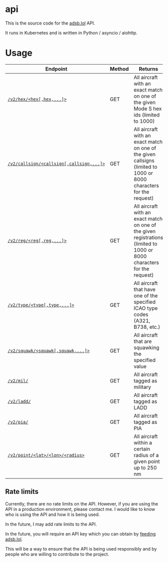 # api

This is the source code for the [adsb.lol](https://adsb.lol) API.

It runs in Kubernetes and is written in Python / asyncio / aiohttp.

# Usage

| Endpoint | Method | Returns |
-----------|--------|---------
| [`/v2/hex/<hex[,hex,...]>`](https://api.adsb.lol/v2/hex/485788) | GET | All aircraft with an exact match on one of the given Mode S hex ids (limited to 1000) |
| [`/v2/callsign/<callsign[,callsign,...]>`](https://api.adsb.lol/v2/callsign/KLM643) | GET | All aircraft with an exact match on one of the given callsigns (limited to 1000 or 8000 characters for the request) |
| [`/v2/reg/<reg[,reg,...]>`](https://api.adsb.lol/v2/reg/PH-BHP) | GET | All aircraft with an exact match on one of the given registrations (limited to 1000 or 8000 characters for the request) |
| [`/v2/type/<type[,type,...]>`](https://api.adsb.lol/v2/type/A321) | GET | All aircraft that have one of the specified ICAO type codes (A321, B738, etc.) |
| [`/v2/squawk/<squawk[,squawk,...]>`](https://api.adsb.lol/v2/squawk/1200) | GET | All aircraft that are squawking the specified value |
| [`/v2/mil/`](https://api.adsb.lol/v2/mil/) | GET | All aircraft tagged as military |
| [`/v2/ladd/`](https://api.adsb.lol/v2/ladd/) | GET | All aircraft tagged as LADD |
| [`/v2/pia/`](https://api.adsb.lol/v2/pia/) | GET | All aircraft tagged as PIA |
| [`/v2/point/<lat>/<lon>/<radius>`](https://api.adsb.lol/v2/point/55/55/250) | GET | All aircraft within a certain radius of a given point up to 250 nm |

## Rate limits

Currently, there are no rate limits on the API. However, if you are using the API in a production environment, please contact me. I would like to know who is using the API and how it is being used.

In the future, I may add rate limits to the API.

In the future, you will require an API key which you can obtain by [feeding adsb.lol](https://adsb.lol/feed).

This will be a way to ensure that the API is being used responsibly and by people who are willing to contribute to the project.
